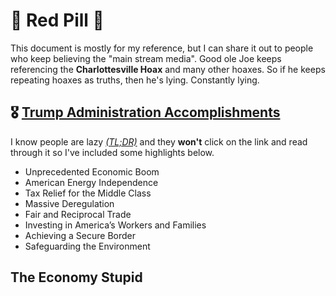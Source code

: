 # 💊 Red Pill 💊

This document is mostly for my reference, but I can share it out to people who keep believing the "main stream media".  Good ole Joe keeps referencing the **Charlottesville Hoax** and many other hoaxes.  So if he keeps repeating hoaxes as truths, then he's lying.  Constantly lying.

## 🎖️ [Trump Administration Accomplishments](https://trumpwhitehouse.archives.gov/trump-administration-accomplishments/)

I know people are lazy [_(TL;DR)_](https://www.howtogeek.com/435266/what-does-tldr-mean-and-how-do-you-use-it/) and they **won't** click on the link and read through it so I've included some highlights below.

* Unprecedented Economic Boom
* American Energy Independence
* Tax Relief for the Middle Class
* Massive Deregulation
* Fair and Reciprocal Trade
* Investing in America’s Workers and Families
* Achieving a Secure Border
* Safeguarding the Environment

## The Economy Stupid